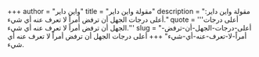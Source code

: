 +++
author = "واين داير"
title = "مقولة واين داير"
description = "مقولة واين داير: أعلى درجات الجهل أن ترفض أمراً لا تعرف عنه أي شيء."
quote = '''أعلى درجات الجهل أن ترفض أمراً لا تعرف عنه أي شيء.'''
slug = "أعلى-درجات-الجهل-أن-ترفض-أمراً-لا-تعرف-عنه-أي-شيء"
+++
أعلى درجات الجهل أن ترفض أمراً لا تعرف عنه أي شيء.
